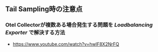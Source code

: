 ## Tail Sampling時の注意点
### Otel Collectorが複数ある場合発生する問題を *Loadbalancing Exporter* で解決する方法
- https://www.youtube.com/watch?v=hwlF8X2NrFQ